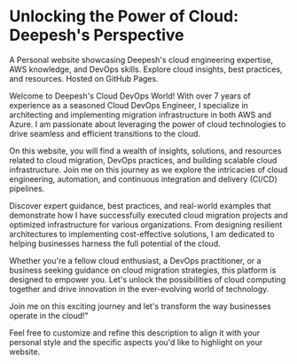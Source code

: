 # Unlocking the Power of Cloud: Deepesh's Perspective
A Personal website showcasing Deepesh's cloud engineering expertise, AWS knowledge, and DevOps skills. Explore cloud insights, best practices, and resources. Hosted on GitHub Pages. 


Welcome to Deepesh's Cloud DevOps World! With over 7 years of experience as a seasoned Cloud DevOps Engineer, I specialize in architecting and implementing migration infrastructure in both AWS and Azure. I am passionate about leveraging the power of cloud technologies to drive seamless and efficient transitions to the cloud.

On this website, you will find a wealth of insights, solutions, and resources related to cloud migration, DevOps practices, and building scalable cloud infrastructure. Join me on this journey as we explore the intricacies of cloud engineering, automation, and continuous integration and delivery (CI/CD) pipelines.

Discover expert guidance, best practices, and real-world examples that demonstrate how I have successfully executed cloud migration projects and optimized infrastructure for various organizations. From designing resilient architectures to implementing cost-effective solutions, I am dedicated to helping businesses harness the full potential of the cloud.

Whether you're a fellow cloud enthusiast, a DevOps practitioner, or a business seeking guidance on cloud migration strategies, this platform is designed to empower you. Let's unlock the possibilities of cloud computing together and drive innovation in the ever-evolving world of technology.

Join me on this exciting journey and let's transform the way businesses operate in the cloud!"

Feel free to customize and refine this description to align it with your personal style and the specific aspects you'd like to highlight on your website.